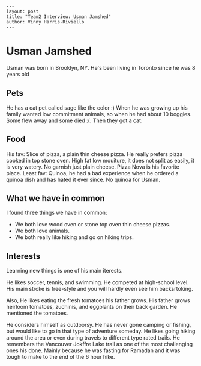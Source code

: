 ```
---
layout: post
title: "Team2 Interview: Usman Jamshed"
author: Vinny Harris-Riviello
---
```


# Usman Jamshed
Usman was born in Brooklyn, NY.
He's been living in Toronto since he was 8 years old

## Pets
He has a cat pet called sage like the color :)
When he was growing up his family wanted low commitment animals, so when he had about 10 boggies. 
Some flew away and some died :(. 
Then they got a cat. 

## Food
His fav: Slice of pizza, a plain thin cheese pizza. He really prefers pizza cooked in top stone oven. High fat low mouiture, it does not split as easily, it is very watery. No garnish just plain cheese. 
Pizza Nova is his favorite place. 
Least fav: Quinoa, he had a bad experience when he ordered a quinoa dish and has hated it ever since. No quinoa for Usman. 

## What we have in common
I found three things we have in common:
* We both love wood oven or stone top oven thin cheese pizzas.
* We both love animals.
* We both really like hiking and go on hiking trips. 

## Interests
Learning new things is one of his main iterests. 

He likes soccer, tennis, and swimming. He competed at high-school level. 
His main stroke is free-style and you will hardly even see him backsrtoking.

Also, He likes eating the fresh tomatoes his father grows. His father grows heirloom tomatoes, zuchinis, and eggplants on their back garden. He mentioned the tomatoes.

He considers himself as outdoorsy. He has never gone camping or fishing, but would like to go in that type of adventure someday. He likes going hiking around the area or even during travels to different type rated trails. He remembers the Vancouver Jokffre Lake trail as one of the most challenging ones his done. Mainly because he was fasting for Ramadan and it was tough to make to the end of the 6 hour hike.




